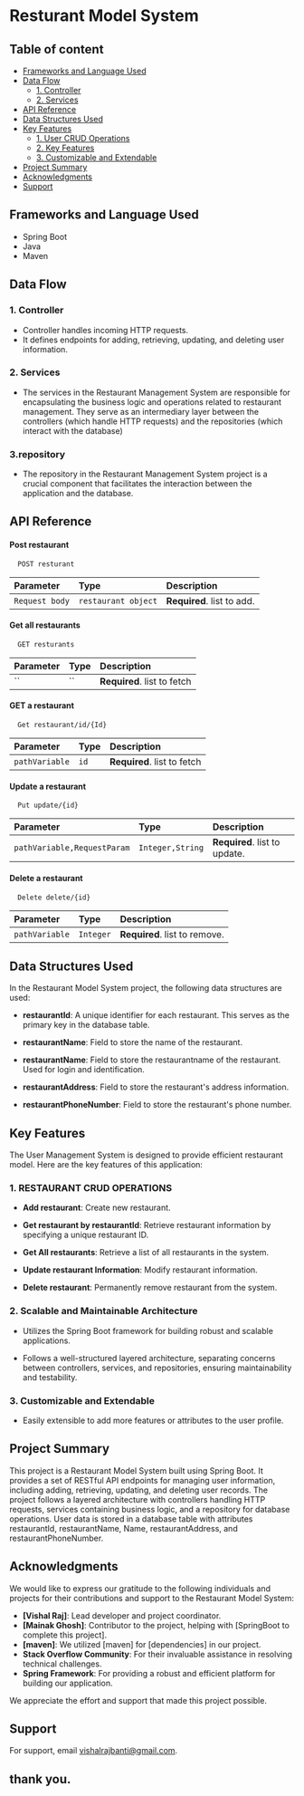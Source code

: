 
# Resturant Model System

## Table of content 
   - [Frameworks and Language Used](#frameworks-and-language-used)
- [Data Flow](#data-flow)
  - [1. Controller](#1-controller)
  - [2. Services](#2-Services)
- [API Reference](#API-Reference)
- [Data Structures Used ](#Data-Structures-Used)
 - [Key Features](#Key-Features)
   - [1. User CRUD Operations](#1-User-CRUD-Operations)
   - [2. Key Features](#2-Key-Features)
   - [3. Customizable and Extendable](#3-Customizable-and-Extendable)
- [Project Summary](#project-summary)
- [Acknowledgments](#Acknowledgments)
- [Support](#Support)



## Frameworks and Language Used
- Spring Boot
- Java
- Maven

## Data Flow

### 1. Controller
- Controller handles incoming HTTP requests.
- It defines endpoints for adding, retrieving, updating, and deleting user information.


### 2. Services
- The services in the Restaurant Management System are responsible for encapsulating the business logic and operations related to restaurant management. They serve as an intermediary layer between the controllers (which handle HTTP requests) and the repositories (which interact with the database)

### 3.repository
- The repository in the Restaurant Management System project is a crucial component that facilitates the interaction between the application and the database.

## API Reference

#### Post restaurant

```http
  POST resturant
```

| Parameter | Type     | Description                |
| :-------- | :------- | :------------------------- |
|`Request body`  | `restaurant object` | **Required**. list to add. |

#### Get all restaurants

```http
  GET resturants
```

| Parameter | Type     | Description                       |
| :-------- | :------- | :-------------------------------- |
| ``      | `` | **Required**. list to  fetch |

#### GET  a restaurant
```http
  Get restaurant/id/{Id}
```

| Parameter | Type     | Description                       |
| :-------- | :------- | :-------------------------------- |
| `pathVariable`      | `id` | **Required**. list to  fetch |

#### Update a restaurant

```http
  Put update/{id}
```

| Parameter | Type     | Description                       |
| :-------- | :------- | :-------------------------------- |
| `pathVariable,RequestParam`      | `Integer,String` | **Required**. list to  update. |

#### Delete a restaurant

```http
  Delete delete/{id}
```

| Parameter | Type     | Description                       |
| :-------- | :------- | :-------------------------------- |
| `pathVariable`      | `Integer` | **Required**. list to  remove. |




## Data Structures Used

In the Restaurant Model  System project, the following data structures are used:


- **restaurantId**: A unique identifier for each restaurant. This serves as the primary key in the database table.

- **restaurantName**: Field to store the name of the restaurant.

- **restaurantName**: Field to store the restaurantname of the restaurant. Used for login and identification.

- **restaurantAddress**: Field to store the restaurant's address information.

- **restaurantPhoneNumber**: Field to store the restaurant's phone number.

## Key Features

The User Management System is designed to provide efficient restaurant model. Here are the key features of this application:

### 1. RESTAURANT CRUD OPERATIONS

- **Add restaurant**: Create new restaurant. 

- **Get restaurant by restaurantId**: Retrieve restaurant information by specifying a unique restaurant ID.

- **Get All restaurants**: Retrieve a list of all restaurants in the system.

- **Update restaurant Information**: Modify restaurant information.

- **Delete restaurant**: Permanently remove restaurant  from the system.

### 2. Scalable and Maintainable Architecture

- Utilizes the Spring Boot framework for building robust and scalable applications.

- Follows a well-structured layered architecture, separating concerns between controllers, services, and repositories, ensuring maintainability and testability.



### 3. Customizable and Extendable

- Easily extensible to add more features or attributes to the user profile.


## Project Summary
This project is a Restaurant Model System built using Spring Boot. It provides a set of RESTful API endpoints for managing user information, including adding, retrieving, updating, and deleting user records. The project follows a layered architecture with controllers handling HTTP requests, services containing business logic, and a repository for database operations. User data is stored in a database table with attributes restaurantId, restaurantName, Name, restaurantAddress, and restaurantPhoneNumber.




## Acknowledgments

We would like to express our gratitude to the following individuals and projects for their contributions and support to the Restaurant Model System:

- **[Vishal Raj]**: Lead developer and project coordinator.
- **[Mainak Ghosh]**: Contributor to the project, helping with [SpringBoot to complete this project].
- **[maven]**: We utilized [maven] for [dependencies] in our project.
- **Stack Overflow Community**: For their invaluable assistance in resolving technical challenges.
- **Spring Framework**: For providing a robust and efficient platform for building our application.


We appreciate the  effort and support that made this project possible.



## Support

For support, email vishalrajbanti@gmail.com.

## thank you.
